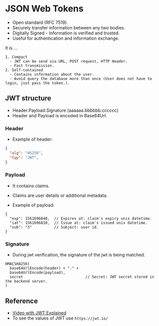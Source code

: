# JSON Web Tokens 

- Open standard (RFC 7519).
- Securely transfer information between any two bodies. 
- Digitally Signed - Information is verified and trusted.
- Useful for authentication and information exchange. 

It is ...
```
1. Compact
  - JWT can be send via URL, POST request, HTTP Header.
  - Fast transmission.
2. Self-contained
  - Contains information about the user.
  - Avoid query the database more than once (User does not have to login, just pass the token.).
```

## JWT structure
- Header.Payload.Signature (aaaaaa.bbbbbb.cccccc)
- Header and Payload is encoded in Base64Url.

### Header
- Example of header: 
```json
{
  "alg": "HS256",
  "typ": "JWT",
}
```

### Payload
- It contains claims. 
- Claims are user details or additional metadata.

- Example of payload: 
```
{
  "exp": 1561696840,  // Expires at: claim's expiry unix datetime. 
  "iat": 1561696810,  // Issue at: claim's issued unix datetime. 
  "sub": "3"          // Subject: user id. 
}
```

### Signature
- During jwt verification, the signature of the jwt is being matched. 
```
HMACSHA256(
  base64UrlEncode(header) + "." +
  base64UrlEncode(payload), 
  secret                            // Secret: JWT secret stored in the backend server.
)
```

## Reference
- [Video with JWT Explained](https://www.youtube.com/watch?v=926mknSW9Lo)
- To see the values of JWT use `https://jwt.io/`

  


  
